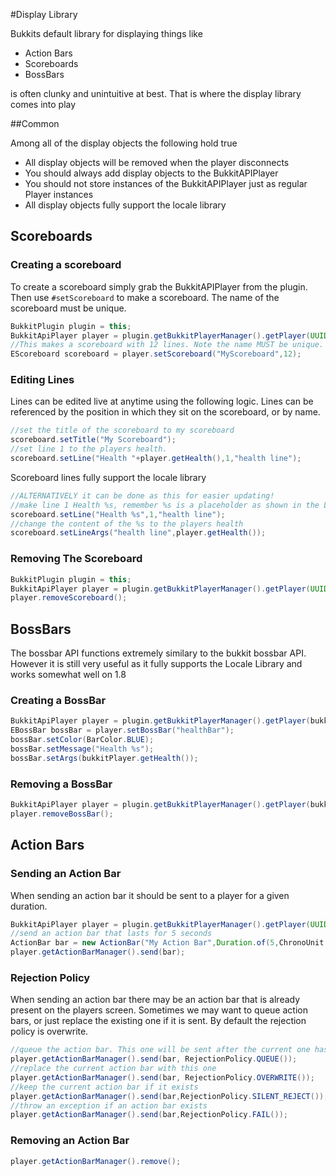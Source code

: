 #Display Library

Bukkits default library for displaying things like 
    
<ul>
<li>Action Bars</li>
<li>Scoreboards</li>
<li>BossBars</li>
</ul>

is often clunky and unintuitive at best. That is where the display library comes into play

##Common

Among all of the display objects the following hold true

- All display objects will be removed when the player disconnects
- You should always add display objects to the BukkitAPIPlayer
- You should not store instances of the BukkitAPIPlayer just as regular Player instances
- All display objects fully support the locale library

## Scoreboards

### Creating a scoreboard

To create a scoreboard simply grab the BukkitAPIPlayer from the plugin. Then use `#setScoreboard` to make a scoreboard. The name of the scoreboard must be unique.

```java
BukkitPlugin plugin = this;
BukkitApiPlayer player = plugin.getBukkitPlayerManager().getPlayer(UUID.randomUUID());
//This makes a scoreboard with 12 lines. Note the name MUST be unique.
EScoreboard scoreboard = player.setScoreboard("MyScoreboard",12);
```

### Editing Lines 
Lines can be edited live at anytime using the following logic. Lines can be referenced by the position in which they sit on the scoreboard, or by name.

```java
//set the title of the scoreboard to my scoreboard
scoreboard.setTitle("My Scoreboard");
//set line 1 to the players health.
scoreboard.setLine("Health "+player.getHealth(),1,"health line");
```

Scoreboard lines fully support the locale library

```java
//ALTERNATIVELY it can be done as this for easier updating!
//make line 1 Health %s, remember %s is a placeholder as shown in the Locale Library
scoreboard.setLine("Health %s",1,"health line");
//change the content of the %s to the players health
scoreboard.setLineArgs("health line",player.getHealth());
```

### Removing The Scoreboard

```java
BukkitPlugin plugin = this;
BukkitApiPlayer player = plugin.getBukkitPlayerManager().getPlayer(UUID.randomUUID());
player.removeScoreboard();
```

## BossBars

The bossbar API functions extremely similary to the bukkit bossbar API. However it is still very useful as it fully supports the Locale Library and works somewhat well on 1.8

### Creating a BossBar

```java
BukkitApiPlayer player = plugin.getBukkitPlayerManager().getPlayer(bukkitPlayer);
EBossBar bossBar = player.setBossBar("healthBar");
bossBar.setColor(BarColor.BLUE);
bossBar.setMessage("Health %s");
bossBar.setArgs(bukkitPlayer.getHealth());
```

### Removing a BossBar
```java
BukkitApiPlayer player = plugin.getBukkitPlayerManager().getPlayer(bukkitPlayer);
player.removeBossBar();
```

## Action Bars

### Sending an Action Bar

When sending an action bar it should be sent to a player for a given duration. 

```java
BukkitApiPlayer player = plugin.getBukkitPlayerManager().getPlayer(UUID.randomUUID());
//send an action bar that lasts for 5 seconds
ActionBar bar = new ActionBar("My Action Bar",Duration.of(5,ChronoUnit.MILLIS));
player.getActionBarManager().send(bar);
```

### Rejection Policy

When sending an action bar there may be an action bar that is already present on the players screen. Sometimes we may want to queue action bars, or just replace the existing one if it is sent. By default the rejection policy is overwrite. 

```java
//queue the action bar. This one will be sent after the current one has finished playing.
player.getActionBarManager().send(bar, RejectionPolicy.QUEUE());
//replace the current action bar with this one
player.getActionBarManager().send(bar, RejectionPolicy.OVERWRITE());
//keep the current action bar if it exists
player.getActionBarManager().send(bar,RejectionPolicy.SILENT_REJECT());
//throw an exception if an action bar exists
player.getActionBarManager().send(bar,RejectionPolicy.FAIL());
```
### Removing an Action Bar

```java
player.getActionBarManager().remove();
```